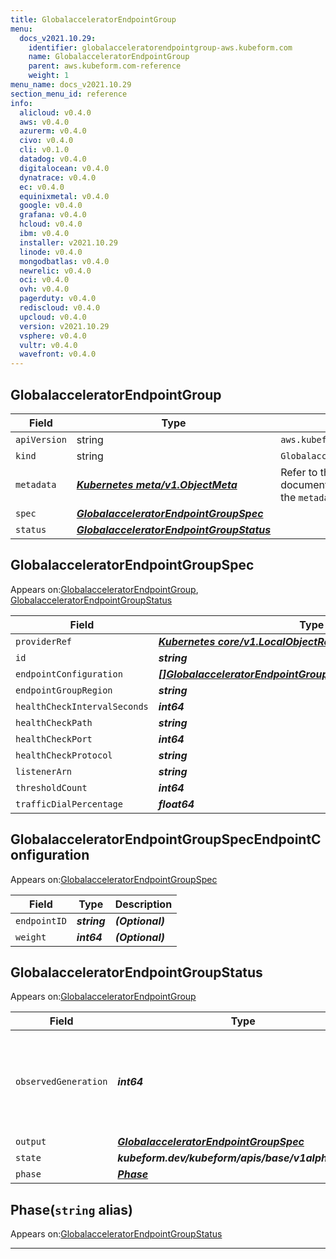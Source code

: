 ```yaml
---
title: GlobalacceleratorEndpointGroup
menu:
  docs_v2021.10.29:
    identifier: globalacceleratorendpointgroup-aws.kubeform.com
    name: GlobalacceleratorEndpointGroup
    parent: aws.kubeform.com-reference
    weight: 1
menu_name: docs_v2021.10.29
section_menu_id: reference
info:
  alicloud: v0.4.0
  aws: v0.4.0
  azurerm: v0.4.0
  civo: v0.4.0
  cli: v0.1.0
  datadog: v0.4.0
  digitalocean: v0.4.0
  dynatrace: v0.4.0
  ec: v0.4.0
  equinixmetal: v0.4.0
  google: v0.4.0
  grafana: v0.4.0
  hcloud: v0.4.0
  ibm: v0.4.0
  installer: v2021.10.29
  linode: v0.4.0
  mongodbatlas: v0.4.0
  newrelic: v0.4.0
  oci: v0.4.0
  ovh: v0.4.0
  pagerduty: v0.4.0
  rediscloud: v0.4.0
  upcloud: v0.4.0
  version: v2021.10.29
  vsphere: v0.4.0
  vultr: v0.4.0
  wavefront: v0.4.0
---
```


## GlobalacceleratorEndpointGroup
| Field | Type | Description |
| ------ | ----- | ----------- |
| `apiVersion` | string | `aws.kubeform.com/v1alpha1` |
|    `kind` | string | `GlobalacceleratorEndpointGroup` |
| `metadata` | ***[Kubernetes meta/v1.ObjectMeta](https://v1-18.docs.kubernetes.io/docs/reference/generated/kubernetes-api/v1.18/#objectmeta-v1-meta)***|Refer to the Kubernetes API documentation for the fields of the `metadata` field.|
| `spec` | ***[GlobalacceleratorEndpointGroupSpec](#globalacceleratorendpointgroupspec)***||
| `status` | ***[GlobalacceleratorEndpointGroupStatus](#globalacceleratorendpointgroupstatus)***||
## GlobalacceleratorEndpointGroupSpec

Appears on:[GlobalacceleratorEndpointGroup](#globalacceleratorendpointgroup), [GlobalacceleratorEndpointGroupStatus](#globalacceleratorendpointgroupstatus)

| Field | Type | Description |
| ------ | ----- | ----------- |
| `providerRef` | ***[Kubernetes core/v1.LocalObjectReference](https://v1-18.docs.kubernetes.io/docs/reference/generated/kubernetes-api/v1.18/#localobjectreference-v1-core)***||
| `id` | ***string***||
| `endpointConfiguration` | ***[[]GlobalacceleratorEndpointGroupSpecEndpointConfiguration](#globalacceleratorendpointgroupspecendpointconfiguration)***| ***(Optional)*** |
| `endpointGroupRegion` | ***string***| ***(Optional)*** |
| `healthCheckIntervalSeconds` | ***int64***| ***(Optional)*** |
| `healthCheckPath` | ***string***| ***(Optional)*** |
| `healthCheckPort` | ***int64***| ***(Optional)*** |
| `healthCheckProtocol` | ***string***| ***(Optional)*** |
| `listenerArn` | ***string***||
| `thresholdCount` | ***int64***| ***(Optional)*** |
| `trafficDialPercentage` | ***float64***| ***(Optional)*** |
## GlobalacceleratorEndpointGroupSpecEndpointConfiguration

Appears on:[GlobalacceleratorEndpointGroupSpec](#globalacceleratorendpointgroupspec)

| Field | Type | Description |
| ------ | ----- | ----------- |
| `endpointID` | ***string***| ***(Optional)*** |
| `weight` | ***int64***| ***(Optional)*** |
## GlobalacceleratorEndpointGroupStatus

Appears on:[GlobalacceleratorEndpointGroup](#globalacceleratorendpointgroup)

| Field | Type | Description |
| ------ | ----- | ----------- |
| `observedGeneration` | ***int64***| ***(Optional)*** Resource generation, which is updated on mutation by the API Server.|
| `output` | ***[GlobalacceleratorEndpointGroupSpec](#globalacceleratorendpointgroupspec)***| ***(Optional)*** |
| `state` | ***kubeform.dev/kubeform/apis/base/v1alpha1.State***| ***(Optional)*** |
| `phase` | ***[Phase](#phase)***| ***(Optional)*** |
## Phase(`string` alias)

Appears on:[GlobalacceleratorEndpointGroupStatus](#globalacceleratorendpointgroupstatus)

---
